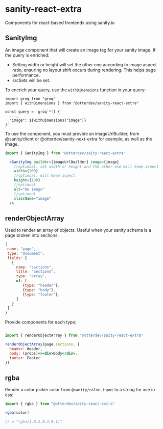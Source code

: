 # sanity-react-extra
Components for react-based frontends using sanity.io

## SanityImg
An image component that will create an image tag for your sanity image. If the query is enriched:
- Setting width or height will set the other one according to image aspect ratio, ensuring no layout shift occurs during rendering. This helps page performance.
- srcSets will be set.

To encrich your query, use the `withDimensions` function in your query:
```groq
import groq from "groq"
import { withDimensions } from "@otterdev/sanity-react-extra"

const query =  groq`*[] {
  ...,
  "image": ${withDimensions("image")}
}`
```

To use the component, you must provide an imageUrlBuilder, from @sanity/client or @otterdev/sanity-next-extra for example, as well as the image.
```jsx
import { SanityImg } from "@otterdev/saity-react-extra"

  <SanityImg builder={imageUrlBuilder} image={image} 
    //optional, set width or height and the other one will keep aspect
    width={100}
    //optional, will keep aspect
    height={100}
    //optional
    alt="An image"
    //optional
    className="image"
  />
```

## renderObjectArray
Used to render an array of objects. Useful when your sanity schema is a page broken into sections:
```js
{
 name: "page",
 type: "document",
 fields: [
   {
     name: "sections",
     title: "Sections",
     type: "array",
     of: [
        {type: "header"},
        {type: "body"},
        {type: "footer"},
     ]
   }
 ]
}
```

Provide components for each type:

```jsx

import { renderObjectArray } from "@otterdev/saity-react-extra"

renderObjectArray(page.sections, {
  header: Header,
  body: (props)=><div>Body</div>,
  footer: Footer
})
```
## rgba
Render a color picker color from `@sanity/color-input` to a string for use in css:
```js
import { rgba } from "@otterdev/saity-react-extra"

rgba(color)

// = "rgba(1,0.2,0.3,0.1)"
```